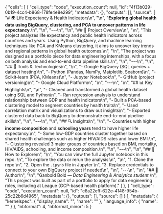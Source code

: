 {
 "cells": [
  {
   "cell_type": "code",
   "execution_count": null,
   "id": "4f13b029-0b19-4cc4-b868-178fe4e8e299",
   "metadata": {},
   "outputs": [],
   "source": [
    "# 🌍 Life Expectancy & Health Indicators\n",
    "\n",
    "**Exploring global health data using BigQuery, clustering, and PCA to uncover patterns in life expectancy.**\n",
    "\n",
    "---\n",
    "\n",
    "## 📌 Project Overview\n",
    "\n",
    "This project analyzes life expectancy and public health indicators across countries and years. Using Python, BigQuery, and machine learning techniques like PCA and KMeans clustering, it aims to uncover key trends and regional patterns in global health outcomes.\n",
    "\n",
    "The project was designed as a portfolio piece for data engineering internships, with a focus on both analysis and end-to-end data pipeline skills.\n",
    "\n",
    "---\n",
    "\n",
    "## 🧰 Tools & Technologies\n",
    "\n",
    "- Google BigQuery (SQL queries + dataset hosting)\n",
    "- Python (Pandas, NumPy, Matplotlib, Seaborn)\n",
    "- Scikit-learn (PCA, KMeans)\n",
    "- Jupyter Notebook\n",
    "- GitHub (project versioning)\n",
    "- Google Cloud Platform\n",
    "\n",
    "---\n",
    "\n",
    "## 📊 Key Highlights\n",
    "\n",
    "- Cleaned and transformed a global health dataset using SQL and Python\n",
    "- Ran regression analysis to understand relationship between GDP and health indicators\n",
    "- Built a PCA-based clustering model to segment countries by health traits\n",
    "- Used correlation matrix and visualizations to draw out insights\n",
    "- Exported clustered data back to BigQuery to demonstrate end-to-end pipeline skills\n",
    "\n",
    "---\n",
    "\n",
    "## 🔍 Insights\n",
    "\n",
    "- Countries with higher **income composition** and **schooling years** tend to have higher life expectancy.\n",
    "- Some low-GDP countries cluster together based on shared health challenges such as higher HIV/AIDS rates and lower BMI.\n",
    "- Clustering revealed 3 major groups of countries based on BMI, mortality, HIV/AIDS, schooling, and income composition.\n",
    "\n",
    "---\n",
    "\n",
    "## 🚀 How to Explore\n",
    "\n",
    "You can view the full Jupyter notebook in this repo.  \n",
    "To explore the data or rerun the analysis:\n",
    "\n",
    "1. Clone the repo  \n",
    "2. Open the `.ipynb` file in Jupyter  \n",
    "3. Replace credentials to connect to your own BigQuery project if needed\n",
    "\n",
    "---\n",
    "\n",
    "## 👤 Author\n",
    "\n",
    "Ganbold Bold — *Data Engineering & Analytics student*  \n",
    "This project was built as part of a portfolio to apply for data engineering roles, including at League (GCP-based health platform)."
   ]
  },
  {
   "cell_type": "code",
   "execution_count": null,
   "id": "c8a22eff-622e-4148-954b-25c22b6d4965",
   "metadata": {},
   "outputs": [],
   "source": []
  }
 ],
 "metadata": {
  "kernelspec": {
   "display_name": "",
   "name": ""
  },
  "language_info": {
   "name": ""
  }
 },
 "nbformat": 4,
 "nbformat_minor": 5
}
